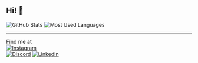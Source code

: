 ## Hi! 👋

![GitHub Stats](https://github-readme-stats.vercel.app/api?username=GMesquita07&show_icons=true&theme=dark)
![Most Used Languages](https://github-readme-stats.vercel.app/api/top-langs/?username=GMesquita07&layout=compact&theme=dark)

---
Find me at  
[![Instagram](https://img.shields.io/badge/Instagram-%23E4405F.svg?&style=for-the-badge&logo=instagram&logoColor=white)](https://instagram.com/07mesquita)  
[![Discord](https://img.shields.io/badge/Discord-%237289DA.svg?&style=for-the-badge&logo=discord&logoColor=white)](https://discord.gg/07kidg)
[![LinkedIn](https://img.shields.io/badge/LinkedIn-%230077B5.svg?&style=for-the-badge&logo=linkedin&logoColor=white)](https://linkedin.com/in/guilherme-mesquita-6abb95373)
